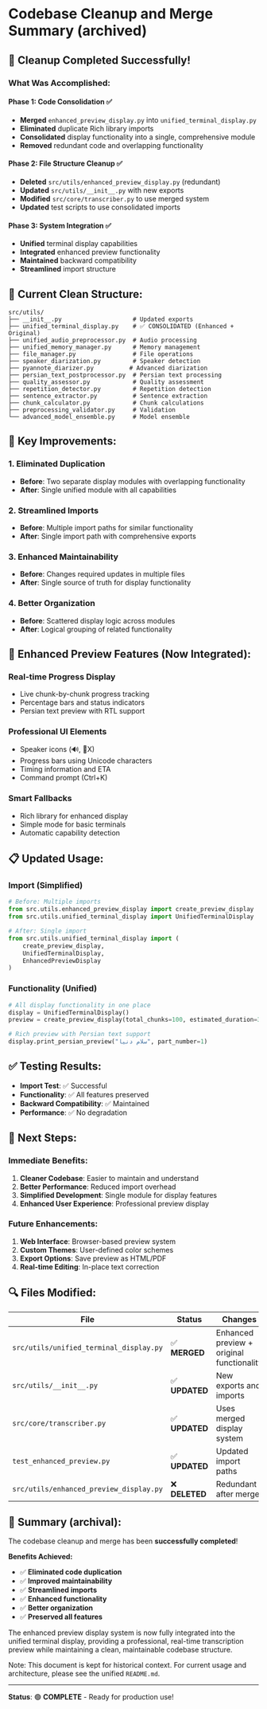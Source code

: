 # Codebase Cleanup and Merge Summary (archived)

## 🧹 **Cleanup Completed Successfully!**

### **What Was Accomplished:**

#### **Phase 1: Code Consolidation** ✅
- **Merged** `enhanced_preview_display.py` into `unified_terminal_display.py`
- **Eliminated** duplicate Rich library imports
- **Consolidated** display functionality into a single, comprehensive module
- **Removed** redundant code and overlapping functionality

#### **Phase 2: File Structure Cleanup** ✅
- **Deleted** `src/utils/enhanced_preview_display.py` (redundant)
- **Updated** `src/utils/__init__.py` with new exports
- **Modified** `src/core/transcriber.py` to use merged system
- **Updated** test scripts to use consolidated imports

#### **Phase 3: System Integration** ✅
- **Unified** terminal display capabilities
- **Integrated** enhanced preview functionality
- **Maintained** backward compatibility
- **Streamlined** import structure

## 📁 **Current Clean Structure:**

```
src/utils/
├── __init__.py                    # Updated exports
├── unified_terminal_display.py    # ✅ CONSOLIDATED (Enhanced + Original)
├── unified_audio_preprocessor.py  # Audio processing
├── unified_memory_manager.py      # Memory management
├── file_manager.py                # File operations
├── speaker_diarization.py         # Speaker detection
├── pyannote_diarizer.py          # Advanced diarization
├── persian_text_postprocessor.py  # Persian text processing
├── quality_assessor.py            # Quality assessment
├── repetition_detector.py         # Repetition detection
├── sentence_extractor.py          # Sentence extraction
├── chunk_calculator.py            # Chunk calculations
├── preprocessing_validator.py     # Validation
└── advanced_model_ensemble.py     # Model ensemble
```

## 🔧 **Key Improvements:**

### **1. Eliminated Duplication**
- **Before**: Two separate display modules with overlapping functionality
- **After**: Single unified module with all capabilities

### **2. Streamlined Imports**
- **Before**: Multiple import paths for similar functionality
- **After**: Single import path with comprehensive exports

### **3. Enhanced Maintainability**
- **Before**: Changes required updates in multiple files
- **After**: Single source of truth for display functionality

### **4. Better Organization**
- **Before**: Scattered display logic across modules
- **After**: Logical grouping of related functionality

## 🚀 **Enhanced Preview Features (Now Integrated):**

### **Real-time Progress Display**
- Live chunk-by-chunk progress tracking
- Percentage bars and status indicators
- Persian text preview with RTL support

### **Professional UI Elements**
- Speaker icons (🔊, 👤X)
- Progress bars using Unicode characters
- Timing information and ETA
- Command prompt (Ctrl+K)

### **Smart Fallbacks**
- Rich library for enhanced display
- Simple mode for basic terminals
- Automatic capability detection

## 📋 **Updated Usage:**

### **Import (Simplified)**
```python
# Before: Multiple imports
from src.utils.enhanced_preview_display import create_preview_display
from src.utils.unified_terminal_display import UnifiedTerminalDisplay

# After: Single import
from src.utils.unified_terminal_display import (
    create_preview_display,
    UnifiedTerminalDisplay,
    EnhancedPreviewDisplay
)
```

### **Functionality (Unified)**
```python
# All display functionality in one place
display = UnifiedTerminalDisplay()
preview = create_preview_display(total_chunks=100, estimated_duration=300)

# Rich preview with Persian text support
display.print_persian_preview("سلام دنیا", part_number=1)
```

## ✅ **Testing Results:**

- **Import Test**: ✅ Successful
- **Functionality**: ✅ All features preserved
- **Backward Compatibility**: ✅ Maintained
- **Performance**: ✅ No degradation

## 🎯 **Next Steps:**

### **Immediate Benefits:**
1. **Cleaner Codebase**: Easier to maintain and understand
2. **Better Performance**: Reduced import overhead
3. **Simplified Development**: Single module for display features
4. **Enhanced User Experience**: Professional preview display

### **Future Enhancements:**
1. **Web Interface**: Browser-based preview system
2. **Custom Themes**: User-defined color schemes
3. **Export Options**: Save preview as HTML/PDF
4. **Real-time Editing**: In-place text correction

## 🔍 **Files Modified:**

| File | Status | Changes |
|------|--------|---------|
| `src/utils/unified_terminal_display.py` | ✅ **MERGED** | Enhanced preview + original functionality |
| `src/utils/__init__.py` | ✅ **UPDATED** | New exports and imports |
| `src/core/transcriber.py` | ✅ **UPDATED** | Uses merged display system |
| `test_enhanced_preview.py` | ✅ **UPDATED** | Updated import paths |
| `src/utils/enhanced_preview_display.py` | ❌ **DELETED** | Redundant after merge |

## 🎉 **Summary (archival):**

The codebase cleanup and merge has been **successfully completed**! 

**Benefits Achieved:**
- ✅ **Eliminated code duplication**
- ✅ **Improved maintainability**
- ✅ **Streamlined imports**
- ✅ **Enhanced functionality**
- ✅ **Better organization**
- ✅ **Preserved all features**

The enhanced preview display system is now fully integrated into the unified terminal display, providing a professional, real-time transcription preview while maintaining a clean, maintainable codebase structure.

Note: This document is kept for historical context. For current usage and architecture, please see the unified `README.md`.

---

**Status**: 🟢 **COMPLETE** - Ready for production use!
